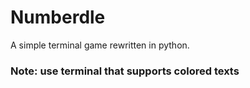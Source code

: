 # Numberdle
A simple terminal game rewritten in python. 
### Note: use terminal that supports colored texts